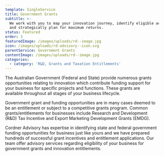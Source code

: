 ```yaml
---
template: SingleService
title: Government Grants
subtitle: >-
  We work with you to map your innovation journey, identify eligible activities
  and strategically plan for maximum returns.
status: Featured
order: 3
featuredImage: /images/uploads/rd--image.jpg
icon: /images/uploads/rd-advisory--icon.svg
parentService: Government Grants
contentImage: /images/uploads/rd--image.jpg
categories:
  - category: 'R&D, Grants and Taxation Entitlements'
---
```


The Australian Government (Federal and State) provide numerous grants opportunities relating to innovation which contribute funding support for your business for specific projects and functions. These grants are available throughout all stages of your business lifecycle.

​Government grant and funding opportunities are in many cases deemed to be an entitlement or subject to a competitive grants program. Common grants/entitlements for businesses include ​Research and Development (R&D) Tax Incentive​ and ​Export Marketing Development Grants (EMDG)​.

Cordner Advisory has expertise in identifying state and federal government funding opportunities for business just like yours and we have prepared hundreds of successful grant incentives and entitlement applications.​ Our team offer advisory services regarding eligibility of your business for government grants and innovation entitlements.
